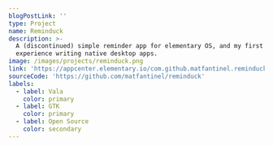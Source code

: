 ```yaml
---
blogPostLink: ''
type: Project
name: Reminduck
description: >-
  A (discontinued) simple reminder app for elementary OS, and my first
  experience writing native desktop apps.
image: /images/projects/reminduck.png
link: 'https://appcenter.elementary.io/com.github.matfantinel.reminduck/'
sourceCode: 'https://github.com/matfantinel/reminduck'
labels:
  - label: Vala
    color: primary
  - label: GTK
    color: primary
  - label: Open Source
    color: secondary
---
```


